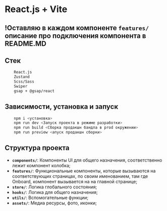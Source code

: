 # React.js + Vite

## !Оставляю в каждом компоненте **`features/`** описание про подключения компонента в README.MD

## Стек

```bash
    React.js
    Zustand
    Scss/Sass
    Swiper
    gsap + @gsap/react
```

## Зависимости, установка и запуск

```bash
    npm i <установка>
    npm run dev <Запуск проекта в режиме разработки>
    npm run build <Сборка продакшн бандла в prod окружении>
    npm run preview <апуск продакшн сборки>
```

## Структура проекта

- **`components/`**: Компоненты UI для общего назначения, соответственно лежит компонент колобка;
- **`features/`**: Функциональные компоненты, которые вызываются на соответствующих страницах, по своим именованием, там где Onboard, компонент вызывается на на главной странице;
- **`store/`**: Логика глобального состояния;
- **`hooks/`**: Логика для общего назначения;
- **`utils/`**: Вспомогательные функции;
- **`assets/`**: Медиа ресурсы, фото, иконки;
